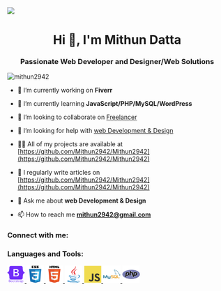 <img src="https://i.ibb.co/Q7Mk1t83/linkedin.png">
<h1 align="center">Hi 👋, I'm Mithun Datta</h1>
<h3 align="center">Passionate Web Developer and Designer/Web Solutions</h3>

<p align="left"> <img src="https://komarev.com/ghpvc/?username=mithun2942&label=Profile%20views&color=0e75b6&style=flat" alt="mithun2942" /> </p>

- 🔭 I’m currently working on **Fiverr**

- 🌱 I’m currently learning **JavaScript/PHP/MySQL/WordPress**

- 👯 I’m looking to collaborate on [Freelancer](https://www.freelancer.com/u/Mithun2942)

- 🤝 I’m looking for help with [web Development & Design](https://www.freelancer.com/u/Mithun2942)

- 👨‍💻 All of my projects are available at [https://github.com/Mithun2942/Mithun2942](https://github.com/Mithun2942/Mithun2942)

- 📝 I regularly write articles on [https://github.com/Mithun2942/Mithun2942](https://github.com/Mithun2942/Mithun2942)

- 💬 Ask me about **web Development & Design**

- 📫 How to reach me **mithun2942@gmail.com**

<h3 align="left">Connect with me:</h3>
<p align="left">
</p>

<h3 align="left">Languages and Tools:</h3>
<p align="left"> <a href="https://getbootstrap.com" target="_blank" rel="noreferrer"> <img src="https://raw.githubusercontent.com/devicons/devicon/master/icons/bootstrap/bootstrap-plain-wordmark.svg" alt="bootstrap" width="40" height="40"/> </a> <a href="https://www.w3schools.com/css/" target="_blank" rel="noreferrer"> <img src="https://raw.githubusercontent.com/devicons/devicon/master/icons/css3/css3-original-wordmark.svg" alt="css3" width="40" height="40"/> </a> <a href="https://www.w3.org/html/" target="_blank" rel="noreferrer"> <img src="https://raw.githubusercontent.com/devicons/devicon/master/icons/html5/html5-original-wordmark.svg" alt="html5" width="40" height="40"/> </a> <a href="https://www.java.com" target="_blank" rel="noreferrer"> <img src="https://raw.githubusercontent.com/devicons/devicon/master/icons/java/java-original.svg" alt="java" width="40" height="40"/> </a> <a href="https://developer.mozilla.org/en-US/docs/Web/JavaScript" target="_blank" rel="noreferrer"> <img src="https://raw.githubusercontent.com/devicons/devicon/master/icons/javascript/javascript-original.svg" alt="javascript" width="40" height="40"/> </a> <a href="https://www.mysql.com/" target="_blank" rel="noreferrer"> <img src="https://raw.githubusercontent.com/devicons/devicon/master/icons/mysql/mysql-original-wordmark.svg" alt="mysql" width="40" height="40"/> </a> <a href="https://www.php.net" target="_blank" rel="noreferrer"> <img src="https://raw.githubusercontent.com/devicons/devicon/master/icons/php/php-original.svg" alt="php" width="40" height="40"/> </a> </p>
